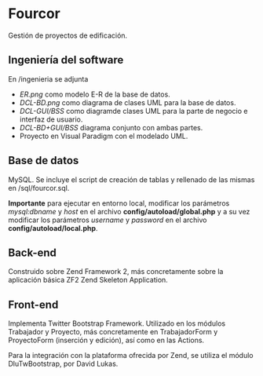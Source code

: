 Fourcor
=======

Gestión de proyectos de edificación.

Ingeniería del software
-----------------------

En /ingenieria se adjunta
* *ER.png* como modelo E-R de la base de datos.
* *DCL-BD.png* como diagrama de clases UML para la base de datos.
* *DCL-GUI/BSS* como diagramde clases UML para la parte de negocio e interfaz de usuario.
* *DCL-BD+GUI/BSS* diagrama conjunto con ambas partes.
* Proyecto en Visual Paradigm con el modelado UML.

Base de datos
-------------

MySQL. Se incluye el script de creación de tablas y rellenado de las mismas en /sql/fourcor.sql.

**Importante** para ejecutar en entorno local, modificar los parámetros *mysql:dbname* y *host* en el archivo **config/autoload/global.php** y a su vez modificar los parámetros *username* y *password* en el archivo **config/autoload/local.php**.

Back-end
--------

Construido sobre Zend Framework 2, más concretamente sobre la aplicación básica ZF2 Zend Skeleton Application.

Front-end
---------

Implementa Twitter Bootstrap Framework. Utilizado en los módulos Trabajador y Proyecto, más concretamente en
TrabajadorForm y ProyectoForm (inserción y edición), así como en las Actions.

Para la integración con la plataforma ofrecida por Zend, se utiliza el módulo DluTwBootstrap, por David Lukas.
